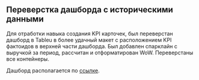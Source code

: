 ## Переверстка дашборда с историческими данными

Для отработки навыка создания KPI карточек, был переверстан дашборд в Tableu в более удачный макет с расположением KPI фактоидов в верхней части дашборда. 
Был добавлен спарклайн с выручкой за период, расcчитан и отформатирован WoW. Переверстаны все контейнеры. 

Дашборд располагается по [ссылке](https://public.tableau.com/app/profile/igor.goltsov/viz/_17323542500560/Dashboard2#1).
